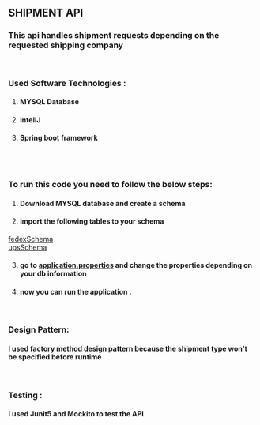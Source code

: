 ## SHIPMENT API
### This api handles shipment requests depending on the requested shipping company

<br>

### Used Software Technologies :
1. #### MYSQL Database 
2. #### inteliJ 
3. #### Spring boot framework
<br>
<br>

### To run this code you need to follow the below steps:
1. #### Download MYSQL database and create a schema 
2. #### import the following tables to your schema

  [fedexSchema](./Schema/mydb_fedex.sql)
<br>
  [upsSchema](./Schema/mydb_ups.sql)
  
3. #### go to [application.properties](./src/main/resources/application.properties) and change the properties depending on your db information
4. #### now you can run the application .

<br>

### Design Pattern:
#### I used factory method design pattern because the shipment type won't be specified before runtime 

<br>

### Testing :
#### I used Junit5 and Mockito to test the API
